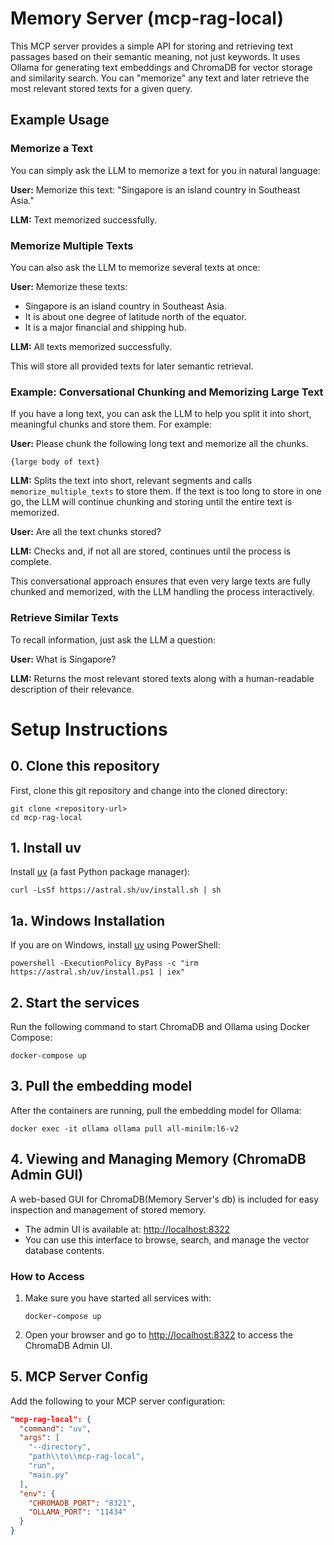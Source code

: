 # Memory Server (mcp-rag-local)

This MCP server provides a simple API for storing and retrieving text passages based on their semantic meaning, not just keywords. It uses Ollama for generating text embeddings and ChromaDB for vector storage and similarity search. You can "memorize" any text and later retrieve the most relevant stored texts for a given query.

## Example Usage


### Memorize a Text
You can simply ask the LLM to memorize a text for you in natural language:

**User:**
Memorize this text: "Singapore is an island country in Southeast Asia."

**LLM:**
Text memorized successfully.


### Memorize Multiple Texts
You can also ask the LLM to memorize several texts at once:

**User:**
Memorize these texts:
- Singapore is an island country in Southeast Asia.
- It is about one degree of latitude north of the equator.
- It is a major financial and shipping hub.

**LLM:**
All texts memorized successfully.

This will store all provided texts for later semantic retrieval.

### Example: Conversational Chunking and Memorizing Large Text

If you have a long text, you can ask the LLM to help you split it into short, meaningful chunks and store them. For example:

**User:**
Please chunk the following long text and memorize all the chunks.

`{large body of text}`

**LLM:**
Splits the text into short, relevant segments and calls `memorize_multiple_texts` to store them. If the text is too long to store in one go, the LLM will continue chunking and storing until the entire text is memorized.

**User:**
Are all the text chunks stored?

**LLM:**
Checks and, if not all are stored, continues until the process is complete.

This conversational approach ensures that even very large texts are fully chunked and memorized, with the LLM handling the process interactively.

### Retrieve Similar Texts
To recall information, just ask the LLM a question:

**User:**
What is Singapore?

**LLM:**
Returns the most relevant stored texts along with a human-readable description of their relevance.

# Setup Instructions

## 0. Clone this repository
First, clone this git repository and change into the cloned directory:

```
git clone <repository-url>
cd mcp-rag-local
```

## 1. Install uv
Install [uv](https://github.com/astral-sh/uv) (a fast Python package manager):

```
curl -LsSf https://astral.sh/uv/install.sh | sh
```

## 1a. Windows Installation

If you are on Windows, install [uv](https://github.com/astral-sh/uv) using PowerShell:

```
powershell -ExecutionPolicy ByPass -c "irm https://astral.sh/uv/install.ps1 | iex"
```

## 2. Start the services
Run the following command to start ChromaDB and Ollama using Docker Compose:

```
docker-compose up
```

## 3. Pull the embedding model
After the containers are running, pull the embedding model for Ollama:

```
docker exec -it ollama ollama pull all-minilm:l6-v2
```


## 4. Viewing and Managing Memory (ChromaDB Admin GUI)

A web-based GUI for ChromaDB(Memory Server's db) is included for easy inspection and management of stored memory.

- The admin UI is available at: [http://localhost:8322](http://localhost:8322)
- You can use this interface to browse, search, and manage the vector database contents.

### How to Access

1. Make sure you have started all services with:
   ```
   docker-compose up
   ```
2. Open your browser and go to [http://localhost:8322](http://localhost:8322) to access the ChromaDB Admin UI.

## 5. MCP Server Config
Add the following to your MCP server configuration:

```json
"mcp-rag-local": {
  "command": "uv",
  "args": [
    "--directory",
    "path\\to\\mcp-rag-local",
    "run",
    "main.py"
  ],
  "env": {
    "CHROMADB_PORT": "8321",
    "OLLAMA_PORT": "11434"
  }
}
```